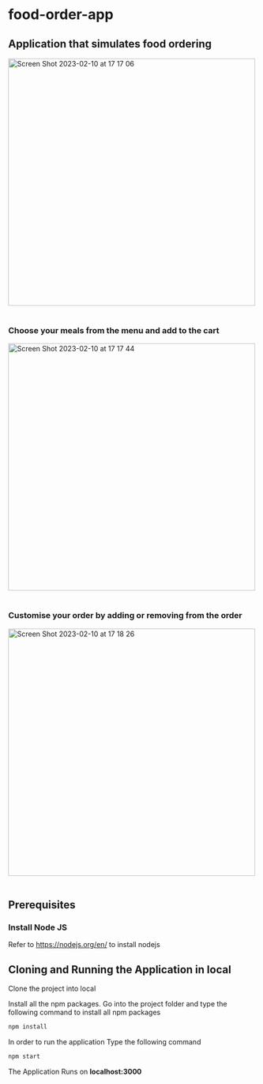 # food-order-app
## Application that simulates food ordering

<img width="500" alt="Screen Shot 2023-02-10 at 17 17 06" src="https://user-images.githubusercontent.com/107240729/218027596-067bcd49-48df-463c-a4eb-70cf8a9b6ea4.png"><br><br>

### Choose your meals from the menu and add to the cart <br>
<img width="500" alt="Screen Shot 2023-02-10 at 17 17 44" src="https://user-images.githubusercontent.com/107240729/218027804-0f0463b2-85bc-4b06-bf76-7a904ca09723.png"><br><br>

### Customise your order by adding or removing from the order <br>
<img width="500" alt="Screen Shot 2023-02-10 at 17 18 26" src="https://user-images.githubusercontent.com/107240729/218027882-3ce9c0bb-e40f-441d-958f-57f1f2194b79.png"><br><br>

## Prerequisites

### Install Node JS
Refer to https://nodejs.org/en/ to install nodejs

## Cloning and Running the Application in local

Clone the project into local

Install all the npm packages. Go into the project folder and type the following command to install all npm packages

```bash
npm install
```

In order to run the application Type the following command

```bash
npm start
```

The Application Runs on **localhost:3000** 
